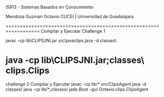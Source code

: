I5913 - Sistemas Basados en Conocimiento

Mendoza Guzman Octavio
CUCEI | Universidad de Guadalajara

==================================================================
Compilar y Ejecutar
Challenge 1

javac -cp lib\CLIPSJNI.jar src\javaclips.java -d classes\

java -cp lib\CLIPSJNI.jar;classes\ clips.Clips
==================================================================
challenge 2
Compilar y Ejecutar
javac -cp lib/* src/ClipsAgent.java -d classes/
java -cp lib/*;classes/ jade.Boot -gui Octavio:clips.ClipsAgent
